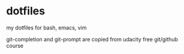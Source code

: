 # dotfiles

my dotfiles for bash, emacs, vim

git-completion and git-prompt are copied from udacity free git/github course
